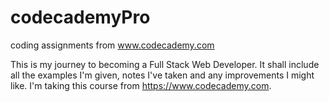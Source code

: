 # codecademyPro
coding assignments from www.codecademy.com

This is my journey to becoming a Full Stack Web Developer. It shall include all the examples I'm given, notes I've taken and any improvements I might like. I'm taking this course from https://www.codecademy.com.
